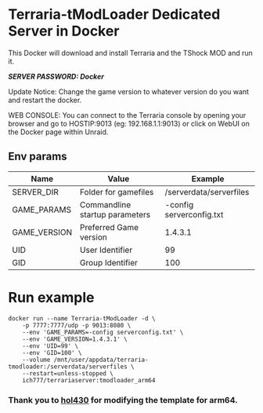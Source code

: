 # Terraria-tModLoader Dedicated Server in Docker

This Docker will download and install Terraria and the TShock MOD and run it. 

***SERVER PASSWORD: Docker***

Update Notice: Change the game version to whatever version do you want and restart the docker.

WEB CONSOLE: You can connect to the Terraria console by opening your browser and go to HOSTIP:9013 (eg: 192.168.1.1:9013) or click on WebUI on the Docker page within Unraid.

## Env params

| Name | Value | Example |
| --- | --- | --- |
| SERVER_DIR | Folder for gamefiles | /serverdata/serverfiles |
| GAME_PARAMS | Commandline startup parameters | -config serverconfig.txt |
| GAME_VERSION | Preferred Game version | 1.4.3.1 |
| UID | User Identifier | 99 |
| GID | Group Identifier | 100 |

# Run example

```
docker run --name Terraria-tModLoader -d \
    -p 7777:7777/udp -p 9013:8080 \
    --env 'GAME_PARAMS=-config serverconfig.txt' \
    --env 'GAME_VERSION=1.4.3.1' \
    --env 'UID=99' \
    --env 'GID=100' \
    --volume /mnt/user/appdata/terraria-tmodloader:/serverdata/serverfiles \
    --restart=unless-stopped \
    ich777/terrariaserver:tmodloader_arm64
```

### Thank you to [hol430](https://github.com/hol430) for modifying the template for arm64.